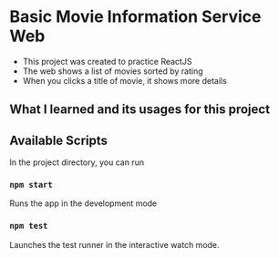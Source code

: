 # Basic Movie Information Service Web

- This project was created to practice ReactJS
- The web shows a list of movies sorted by rating
- When you clicks a title of movie, it shows more details

## What I learned and its usages for this project

## Available Scripts

In the project directory, you can run

### `npm start`
Runs the app in the development mode

### `npm test`
Launches the test runner in the interactive watch mode.

